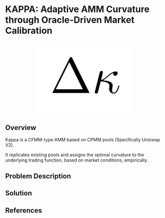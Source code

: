 # KAPPA: Adaptive AMM Curvature through Oracle-Driven Market Calibration

<div style="text-align: center;">
  <img src="images/kappa logo.png" alt="Description" width="300"/>
</div>

## Overview

Kappa is a CFMM-type AMM based on CPMM pools (Specifically Uniswap V2).

It replicates existing pools and assigns the optimal curvature to the underlying trading function, based on market conditions, empirically.


## Problem Description

## Solution

## References



